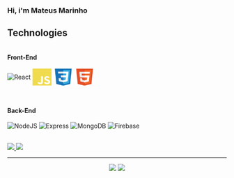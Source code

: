 ### Hi, i'm Mateus Marinho

## Technologies

<div style="display: inline_block"><br>
  <b> Front-End </b> <br><br>
 <img align="center" alt="React" height=40 width="45" src="https://cdn.jsdelivr.net/gh/devicons/devicon/icons/react/react-original.svg" />
 <img align="center" alt="JS" height=40 width="45" src="https://raw.githubusercontent.com/devicons/devicon/master/icons/javascript/javascript-plain.svg" />
 <img align="center" alt="CSS" height=40 width="45" src="https://raw.githubusercontent.com/devicons/devicon/master/icons/css3/css3-original.svg" />  
 <img align="center" alt="HTML" height=40 width="45" src="https://raw.githubusercontent.com/devicons/devicon/master/icons/html5/html5-original.svg" />
  
  <br><br><b> Back-End </b> <br><br>
  <img align="center" alt="NodeJS" height="40" width="45" src="https://cdn.jsdelivr.net/gh/devicons/devicon/icons/nodejs/nodejs-original.svg" />
  <img align="center" alt="Express" height="40" width="45" src="https://cdn.jsdelivr.net/gh/devicons/devicon/icons/express/express-original.svg" />
  <img align="center" alt="MongoDB" height="40" width="45" src="https://cdn.jsdelivr.net/gh/devicons/devicon/icons/mongodb/mongodb-original.svg" />
  <img align="center" alt="Firebase" height="40" width="45" src="https://cdn.jsdelivr.net/gh/devicons/devicon/icons/firebase/firebase-original.svg" /> 
  
</div>
  
<br />

<a href = "https://github.com/momarinho">
  <img height="160em" src="https://github-readme-stats.vercel.app/api?username=momarinho&show_icons=true&theme=dracula&include_all_commits=true&count_private=true"/>
  <img height="160em" src="https://github-readme-stats.vercel.app/api/top-langs/?username=momarinho&layout=compact&langs_count=16&theme=dracula"/>
  </div>           
</div>

<br />
<hr />

<div align="center"> 
  <a href = "mailto:mateusomarinho@gmail.com"><img src="https://img.shields.io/badge/-Gmail-%23333?style=for-the-badge&logo=gmail&logoColor=white" target="_blank"></a>
  <a href="https://www.linkedin.com/in/momarinho/" target="_blank"><img src="https://img.shields.io/badge/-LinkedIn-%230077B5?style=for-the-badge&logo=linkedin&logoColor=white" target="_blank"></a>  
</div>

